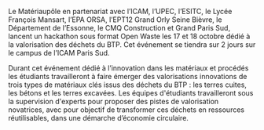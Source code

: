 Le Matériaupôle en partenariat avec l’ICAM, l’UPEC, l’ESITC, le Lycée François Mansart, l’EPA ORSA, l’EPT12 Grand Orly Seine Bièvre, le Département de l’Essonne, le CMQ Construction et Grand Paris Sud, lancent un hackathon sous format Open Waste les 17 et 18 octobre dédié à la valorisation des déchets du BTP. Cet événement se tiendra sur 2 jours sur le campus de l’ICAM Paris Sud.

Durant cet événement dédié à l’innovation dans les  matériaux et procédés les étudiants travailleront à faire émerger des valorisations innovations de trois types de matériaux clés issus des déchets du BTP : les terres cuites, les bétons et les terres excavées. Les équipes d'étudiants travailleront sous la supervision d'experts pour proposer des pistes de valorisation novatrices, avec pour objectif de transformer ces déchets en ressources réutilisables, dans une démarche d’économie circulaire.
